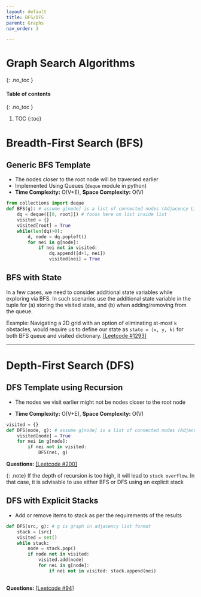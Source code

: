 ```yaml
---
layout: default
title: BFS/DFS
parent: Graphs
nav_order: 3

---
```


# Graph Search Algorithms
{: .no_toc }

#### Table of contents
{: .no_toc }

1. TOC
{:toc}


# Breadth-First Search (BFS)

## Generic BFS Template

- The nodes closer to the root node will be traversed earlier
- Implemented Using Queues (`deque` module in python)
- **Time Complexity:** O(V+E), **Space Complexity:** O(V)

```python
from collections import deque
def BFS(g): # assume g[node] is a list of connected nodes (Adjacency List)
    dq = deque([[0, root]]) # focus here on list inside list
    visited = {}
    visited[root] = True
    while(len(dq)>0):
        d, node = dq.popleft()
        for nei in g[node]:
            if nei not in visited:
                dq.append([d+1, nei])
                visited[nei] = True
```




<!---
## BFS with Multiple Sources

{: .warning}

TO-DO
--->


## BFS with State

In a few cases, we need to consider additional state variables while exploring via BFS. In such scenarios use the additional state variable in the tuple for (a) storing the visited state, and (b) when adding/removing from the queue.

Example: Navigating a 2D grid with an option of eliminating at-most `k` obstacles, would require us to define our state as `state = (x, y, k)`  for both BFS queue and visited dictionary. [[Leetcode #1293]](https://leetcode.com/problems/shortest-path-in-a-grid-with-obstacles-elimination/description/)



------



# Depth-First Search (DFS)



##  DFS Template using Recursion

- The nodes we visit earlier might not be nodes closer to the root node 

- **Time Complexity:** O(V+E), **Space Complexity:** O(V)

```python
visited = {}
def DFS(node, g): # assume g[node] is a list of connected nodes (Adjacency List)
    visited[node] = True
    for nei in g[node]:
        if nei not in visited:
            DFS(nei, g)
```

**Questions:** [[Leetcode #200]](https://leetcode.com/problems/number-of-islands/)

{: .note}
If the depth of recursion is too high, it will lead to `stack overflow`. In that case, it is advisable to use either BFS or DFS using an explicit stack





## DFS with Explicit Stacks

- Add or remove items to stack as per the requirements of the results

```python
def DFS(src, g): # g is graph in adjacency list format
	stack = [src]
	visited = set()
	while stack:
		node = stack.pop()
		if node not in visited:
			visited.add(node)
			for nei in g[node]:
				if nei not in visited: stack.append(nei)
				
```



**Questions:** [[Leetcode #94]](https://leetcode.com/problems/binary-tree-inorder-traversal/)

 



 

